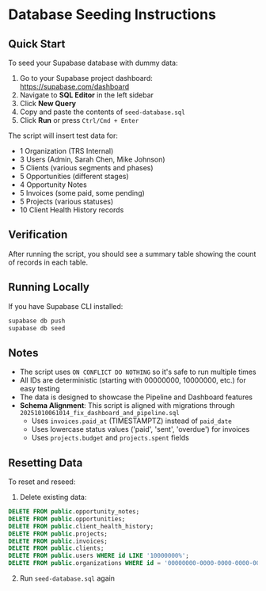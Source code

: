 # Database Seeding Instructions

## Quick Start

To seed your Supabase database with dummy data:

1. Go to your Supabase project dashboard: https://supabase.com/dashboard
2. Navigate to **SQL Editor** in the left sidebar
3. Click **New Query**
4. Copy and paste the contents of `seed-database.sql`
5. Click **Run** or press `Ctrl/Cmd + Enter`

The script will insert test data for:
- 1 Organization (TRS Internal)
- 3 Users (Admin, Sarah Chen, Mike Johnson)
- 5 Clients (various segments and phases)
- 5 Opportunities (different stages)
- 4 Opportunity Notes
- 5 Invoices (some paid, some pending)
- 5 Projects (various statuses)
- 10 Client Health History records

## Verification

After running the script, you should see a summary table showing the count of records in each table.

## Running Locally

If you have Supabase CLI installed:

```bash
supabase db push
supabase db seed
```

## Notes

- The script uses `ON CONFLICT DO NOTHING` so it's safe to run multiple times
- All IDs are deterministic (starting with 00000000, 10000000, etc.) for easy testing
- The data is designed to showcase the Pipeline and Dashboard features
- **Schema Alignment**: This script is aligned with migrations through `20251010061014_fix_dashboard_and_pipeline.sql`
  - Uses `invoices.paid_at` (TIMESTAMPTZ) instead of `paid_date`
  - Uses lowercase status values ('paid', 'sent', 'overdue') for invoices
  - Uses `projects.budget` and `projects.spent` fields

## Resetting Data

To reset and reseed:

1. Delete existing data:
```sql
DELETE FROM public.opportunity_notes;
DELETE FROM public.opportunities;
DELETE FROM public.client_health_history;
DELETE FROM public.projects;
DELETE FROM public.invoices;
DELETE FROM public.clients;
DELETE FROM public.users WHERE id LIKE '10000000%';
DELETE FROM public.organizations WHERE id = '00000000-0000-0000-0000-000000000001';
```

2. Run `seed-database.sql` again
